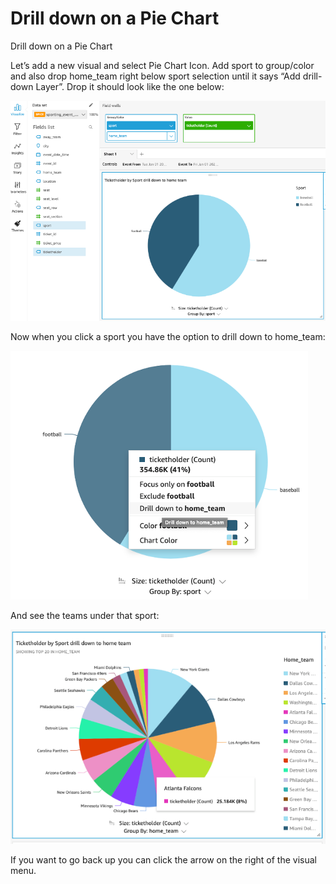 # Drill down on a Pie Chart

Drill down on a Pie Chart

Let’s add a new visual and select Pie Chart Icon. Add sport to group/color and also drop home_team right below sport selection until it says “Add drill-down Layer”. Drop it should look like the one below:

 
![screenshot](img/40.png)

Now when you click a sport you have the option to drill down to home_team:

 
![screenshot](img/41.png)

And see the teams under that sport:
 
![screenshot](img/42.png)

If you want to go back up you can click the arrow on the right of the visual menu. 

